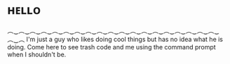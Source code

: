 # ʜᴇʟʟᴏ
︵‿︵‿︵‿︵‿︵‿︵‿︵‿︵‿︵‿︵‿︵‿︵‿︵‿︵‿︵‿︵‿︵‿︵‿︵‿︵‿︵
I'm just a guy who likes doing cool things but has no idea what he is doing. Come here to see trash code and me using the command prompt when I shouldn't be.
